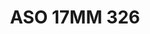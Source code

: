 ---
title: ASO 17MM 326
date: 
draft: false

# descripcion
description : Anillo de plata 925.

materials: Plata 1041

color: 

dimensions: 17mm diámetro

code: 05-23-1715

type: "Anillos"

categories: []

price: $5.880,00

price_eftvo: $5.000,00

# Images
# first image will be shown in the product page
images:
  # - image: "images/path_to_image"
  # La ubicacion de las imagenes es imagenes/Anillos/Anillos.Solo Plata/05-23-1715-aso-17mm-326
  - image: "./images/anillos/solo_plata/05-23-1715-aso-17mm-326.JPG"
---